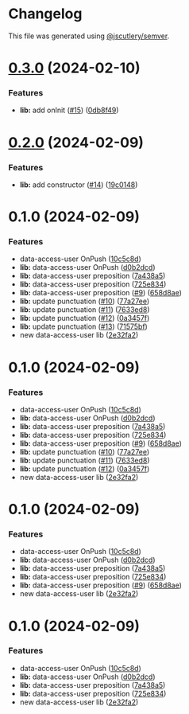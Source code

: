 # Changelog

This file was generated using [@jscutlery/semver](https://github.com/jscutlery/semver).

# [0.3.0](https://github.com/xvs32x/ng-mf/compare/data-access-user-0.2.0...data-access-user-0.3.0) (2024-02-10)


### Features

* **lib:** add onInit ([#15](https://github.com/xvs32x/ng-mf/issues/15)) ([0db8f49](https://github.com/xvs32x/ng-mf/commit/0db8f4906cf55e4caa8ceebbc88dab39a25bdcef))



# [0.2.0](https://github.com/xvs32x/ng-mf/compare/data-access-user-0.1.0...data-access-user-0.2.0) (2024-02-09)


### Features

* **lib:** add constructor ([#14](https://github.com/xvs32x/ng-mf/issues/14)) ([19c0148](https://github.com/xvs32x/ng-mf/commit/19c01480a736bfc35fb2a9a6e2624624e3ff55a0))



# 0.1.0 (2024-02-09)


### Features

* data-access-user OnPush ([10c5c8d](https://github.com/xvs32x/ng-mf/commit/10c5c8dd2258488183c457ab2107b18faa5e94d3))
* **lib:** data-access-user OnPush ([d0b2dcd](https://github.com/xvs32x/ng-mf/commit/d0b2dcdb8f4126710773dcf155cf29c4e10e3ee5))
* **lib:** data-access-user preposition ([7a438a5](https://github.com/xvs32x/ng-mf/commit/7a438a57cc2fc0995c9b80d4d57fbea2e6e77fe8))
* **lib:** data-access-user preposition ([725e834](https://github.com/xvs32x/ng-mf/commit/725e834f17811318a4153daf0d918cfd86cfd0ba))
* **lib:** data-access-user preposition ([#9](https://github.com/xvs32x/ng-mf/issues/9)) ([658d8ae](https://github.com/xvs32x/ng-mf/commit/658d8aef7562e6a0bb489b8c91a5744ce8026ebd))
* **lib:** update punctuation ([#10](https://github.com/xvs32x/ng-mf/issues/10)) ([77a27ee](https://github.com/xvs32x/ng-mf/commit/77a27eeddc607d81c1c000e28353fd123f4eac26))
* **lib:** update punctuation ([#11](https://github.com/xvs32x/ng-mf/issues/11)) ([7633ed8](https://github.com/xvs32x/ng-mf/commit/7633ed84b665ee8fe974281f0b07d8cf5237dd4f))
* **lib:** update punctuation ([#12](https://github.com/xvs32x/ng-mf/issues/12)) ([0a3457f](https://github.com/xvs32x/ng-mf/commit/0a3457f7081aa7d8cf592bb095b443b0db2ef255))
* **lib:** update punctuation ([#13](https://github.com/xvs32x/ng-mf/issues/13)) ([71575bf](https://github.com/xvs32x/ng-mf/commit/71575bf58f36bbac9d0689c5cd32b014ad804c49))
* new data-access-user lib ([2e32fa2](https://github.com/xvs32x/ng-mf/commit/2e32fa274c48bd77827015abf5791e7c47984afd))



# 0.1.0 (2024-02-09)


### Features

* data-access-user OnPush ([10c5c8d](https://github.com/xvs32x/ng-mf/commit/10c5c8dd2258488183c457ab2107b18faa5e94d3))
* **lib:** data-access-user OnPush ([d0b2dcd](https://github.com/xvs32x/ng-mf/commit/d0b2dcdb8f4126710773dcf155cf29c4e10e3ee5))
* **lib:** data-access-user preposition ([7a438a5](https://github.com/xvs32x/ng-mf/commit/7a438a57cc2fc0995c9b80d4d57fbea2e6e77fe8))
* **lib:** data-access-user preposition ([725e834](https://github.com/xvs32x/ng-mf/commit/725e834f17811318a4153daf0d918cfd86cfd0ba))
* **lib:** data-access-user preposition ([#9](https://github.com/xvs32x/ng-mf/issues/9)) ([658d8ae](https://github.com/xvs32x/ng-mf/commit/658d8aef7562e6a0bb489b8c91a5744ce8026ebd))
* **lib:** update punctuation ([#10](https://github.com/xvs32x/ng-mf/issues/10)) ([77a27ee](https://github.com/xvs32x/ng-mf/commit/77a27eeddc607d81c1c000e28353fd123f4eac26))
* **lib:** update punctuation ([#11](https://github.com/xvs32x/ng-mf/issues/11)) ([7633ed8](https://github.com/xvs32x/ng-mf/commit/7633ed84b665ee8fe974281f0b07d8cf5237dd4f))
* **lib:** update punctuation ([#12](https://github.com/xvs32x/ng-mf/issues/12)) ([0a3457f](https://github.com/xvs32x/ng-mf/commit/0a3457f7081aa7d8cf592bb095b443b0db2ef255))
* new data-access-user lib ([2e32fa2](https://github.com/xvs32x/ng-mf/commit/2e32fa274c48bd77827015abf5791e7c47984afd))



# 0.1.0 (2024-02-09)


### Features

* data-access-user OnPush ([10c5c8d](https://github.com/xvs32x/ng-mf/commit/10c5c8dd2258488183c457ab2107b18faa5e94d3))
* **lib:** data-access-user OnPush ([d0b2dcd](https://github.com/xvs32x/ng-mf/commit/d0b2dcdb8f4126710773dcf155cf29c4e10e3ee5))
* **lib:** data-access-user preposition ([7a438a5](https://github.com/xvs32x/ng-mf/commit/7a438a57cc2fc0995c9b80d4d57fbea2e6e77fe8))
* **lib:** data-access-user preposition ([725e834](https://github.com/xvs32x/ng-mf/commit/725e834f17811318a4153daf0d918cfd86cfd0ba))
* **lib:** data-access-user preposition ([#9](https://github.com/xvs32x/ng-mf/issues/9)) ([658d8ae](https://github.com/xvs32x/ng-mf/commit/658d8aef7562e6a0bb489b8c91a5744ce8026ebd))
* new data-access-user lib ([2e32fa2](https://github.com/xvs32x/ng-mf/commit/2e32fa274c48bd77827015abf5791e7c47984afd))



# 0.1.0 (2024-02-09)


### Features

* data-access-user OnPush ([10c5c8d](https://github.com/xvs32x/ng-mf/commit/10c5c8dd2258488183c457ab2107b18faa5e94d3))
* **lib:** data-access-user OnPush ([d0b2dcd](https://github.com/xvs32x/ng-mf/commit/d0b2dcdb8f4126710773dcf155cf29c4e10e3ee5))
* **lib:** data-access-user preposition ([7a438a5](https://github.com/xvs32x/ng-mf/commit/7a438a57cc2fc0995c9b80d4d57fbea2e6e77fe8))
* **lib:** data-access-user preposition ([725e834](https://github.com/xvs32x/ng-mf/commit/725e834f17811318a4153daf0d918cfd86cfd0ba))
* new data-access-user lib ([2e32fa2](https://github.com/xvs32x/ng-mf/commit/2e32fa274c48bd77827015abf5791e7c47984afd))
